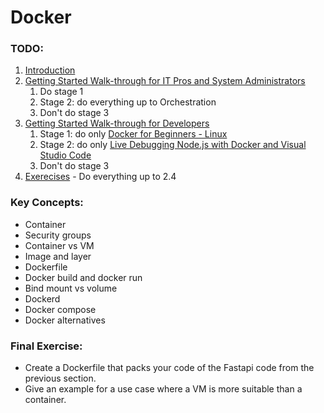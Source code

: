 # Docker

### TODO:
1. [Introduction](https://www.freecodecamp.org/news/a-beginner-friendly-introduction-to-containers-vms-and-docker-79a9e3e119b/)
2. [Getting Started Walk-through for IT Pros and System Administrators](https://training.play-with-docker.com)
    1. Do stage 1
    2. Stage 2: do everything up to Orchestration
    3. Don't do stage 3
3.  [Getting Started Walk-through for Developers](https://training.play-with-docker.com)
    1. Stage 1: do only [Docker for Beginners - Linux](https://training.play-with-docker.com/beginner-linux/)
    2. Stage 2: do only [Live Debugging Node.js with Docker and Visual Studio Code](https://training.play-with-docker.com/nodejs-live-debugging/)
    3. Don't do stage 3
4. [Exerecises](https://hamk-sysadmin-docker.github.io/exercises/) - Do everything up to 2.4

### Key Concepts:
-   Container
-   Security groups
-   Container vs VM
-   Image and layer
-   Dockerfile
-   Docker build and docker run
-   Bind mount vs volume
-   Dockerd
-   Docker compose
-   Docker alternatives

### Final Exercise:
- Create a Dockerfile that packs your code of the Fastapi code from the previous section.
- Give an example for a use case where a VM is more suitable than a container.